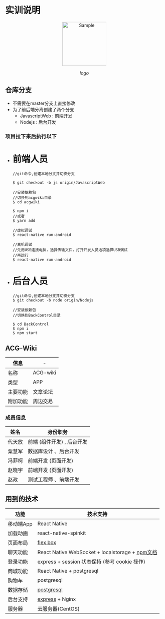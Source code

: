 # 实训说明
<div style='text-align:center'>
	<img src="https://github.com/daifang/H5-App/blob/master/img/Logo-%E5%A4%A7.png" alt="Sample"  width="140" height="140" />
	<p>
		<em>logo</em>
	</p>
</div>

## 仓库分支
   * 不需要在master分支上直接修改
   * 为了前后端分离创建了两个分支
      * JavascriptWeb : 前端开发
      * Nodejs : 后台开发
      
### 项目拉下来后执行以下
   * # 前端人员
        ```
        //git命令,创建本地分支并切换分支

        $ git checkout -b js origin/JavascriptWeb

        //安装依赖包
        //切换到acgwiki目录
        $ cd acgwiki

        $ npm i
        //或者 
        $ yarn add

        //虚拟调试
        $ react-native run-android

        //真机调试
        //先用USB连接电脑，选择传输文件，打开开发人员选项选择USB调试
        //再运行
        $ react-native run-android
        ```
   * # 后台人员

        ```
       //git命令,创建本地分支并切换分支
       $ git checkout -b node origin/Nodejs 

       //安装依赖包
       //切换到BackControl目录

       $ cd BackControl
       $ npm i 
       $ npm start
        ```

## ACG-Wiki
信息|-
-|-
名称|ACG-wiki
类型|APP
主要功能|文章论坛
附加功能|周边交易

### 成员信息
姓名|身份职务
-|-
代天放|前端 (组件开发) , 后台开发
粟慧军|数据库设计 、后台开发
冯菲柯|前端开发 (页面开发)
赵晓宇|前端开发 (页面开发)
赵政|测试工程师 、前端开发

## 用到的技术 
 
功能|技术支持 
-|- 
移动端App|React Native 
加载动画|react-native-spinkit 
页面布局|[flex box](http://www.ruanyifeng.com/blog/2015/07/flex-grammar.html?utm_source=tuicool) 
聊天功能|React Native WebSocket + localstorage + [npm文档](https://www.npmjs.com/package/react-native-websocket) 
登录功能|express + session 状态保持 (参考 cookie 操作) 
商城功能|React Native + postgresql 
购物车|postgresql 
数据存储|[postgresql](https://www.runoob.com/postgresql/postgresql-tutorial.html) 
后台支持|[express](http://www.expressjs.com.cn/guide/routing.html) + Nginx
服务器|云服务器(CentOS) 

